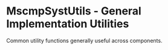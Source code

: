 # MscmpSystUtils - General Implementation Utilities

<!-- MDOC !-->

Common utility functions generally useful across components.
